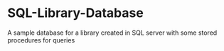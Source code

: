 # SQL-Library-Database
A sample database for a library created in SQL server with some stored procedures for queries
